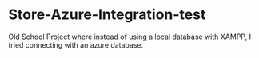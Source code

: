 # Store-Azure-Integration-test
Old School Project where instead of using a local database with XAMPP, I tried connecting with an azure database.
